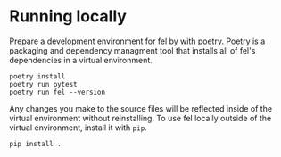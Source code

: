 # Running locally
Prepare a development environment for fel by with [poetry](https://python-poetry.org/).
Poetry is a packaging and dependency managment tool that installs all of fel's
dependencies in a virtual environment.

```
poetry install
poetry run pytest
poetry run fel --version
```

Any changes you make to the source files will be reflected inside of the virtual
environment without reinstalling. To use fel locally outside of the virtual
environment, install it with `pip`.

```
pip install .
```
